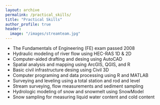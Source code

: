 ```yaml
---
layout: archive
permalink: /practical_skills/
title: "Practical Skills"
author_profile: true
header:
  image: "/images/streamteam.jpg"
---
```


- The Fundamentals of Engineering (FE) exam passed 2008
- Hydraulic modeling of river flow using HEC-RAS 1D & 2D
- Computer-aided drafting and desing using AutoCAD
- Spatial analysis and mapping using ArcGIS, QGIS, and R
- Basic civil infrastructure desing using Civil 3D
- Computer programing and data processing using R and MATLAB
- Surveying and leveling using a total station and rod and level
- Stream surveying, flow measurements and sediment sampling
- Hydrologic modeling of snow and snowmelt using SnowModel
- Snow sampling for measuring liquid water content and cold content
